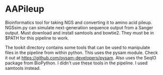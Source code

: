 # AAPileup
Bioinformatics tool for taking NGS and converting it to amino acid pileup.
NGSsim.py can simulate next-generation sequence output from a Sanger output.
Must download and install samtools and bowtie2.  They must be in $PATH for this pipeline to work.

The tookit directory contains some tools that can be used to manipulate files in the pipeline from within python.
This uses the pysam module.  Check it out at https://github.com/pysam-developers/pysam.
Also uses the SeqIO package from BioPython.
I didn't use these tools in the pipeline.  I used samtools instead.
